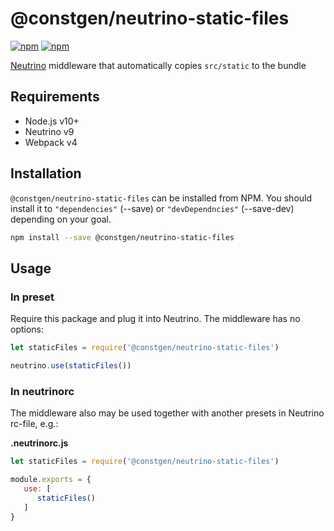 # @constgen/neutrino-static-files

[![npm](https://img.shields.io/npm/v/@constgen/neutrino-static-files.svg)](https://www.npmjs.com/package/@constgen/neutrino-static-files)
[![npm](https://img.shields.io/npm/dt/@constgen/neutrino-static-files.svg)](https://www.npmjs.com/package/@constgen/neutrino-static-files)

[Neutrino](https://neutrino.js.org) middleware that automatically copies `src/static` to the bundle

## Requirements

- Node.js v10+
- Neutrino v9
- Webpack v4

## Installation

`@constgen/neutrino-static-files` can be installed from NPM. You should install it to `"dependencies"` (--save) or `"devDependncies"` (--save-dev) depending on your goal.

```bash
npm install --save @constgen/neutrino-static-files
```

## Usage

### In preset

Require this package and plug it into Neutrino. The middleware has no options:

```js
let staticFiles = require('@constgen/neutrino-static-files')

neutrino.use(staticFiles())
```

### In **neutrinorc**

The middleware also may be used together with another presets in Neutrino rc-file, e.g.:

**.neutrinorc.js**

```js
let staticFiles = require('@constgen/neutrino-static-files')

module.exports = {
   use: [
      staticFiles()
   ]
}
```